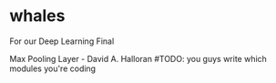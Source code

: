 # whales
For our Deep Learning Final


Max Pooling Layer - David A. Halloran
#TODO: you guys write which modules you're coding
